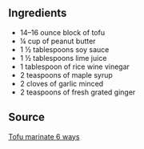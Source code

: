 
## Ingredients 

- 14–16 ounce block of tofu
- ¼ cup of peanut butter
- 1 ½ tablespoons soy sauce
- 1 ½ tablespoons lime juice
- 1 tablespoon of rice wine vinegar
- 2 teaspoons of maple syrup
- 2 cloves of garlic minced
- 2 teaspoons of  fresh grated ginger


## Source

[Tofu marinate 6 ways](https://foodwithfeeling.com/marinated-tofu-recipe/)